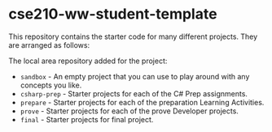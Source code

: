 # cse210-ww-student-template

This repository contains the starter code for many different projects. They are arranged as follows:

The local area repository added for the project:

* `sandbox` - An empty project that you can use to play around with any concepts you like.
* `csharp-prep` - Starter projects for each of the C# Prep assignments.
* `prepare` - Starter projects for each of the preparation Learning Activities.
* `prove` - Starter projects for each of the prove Developer projects.
* `final` - Starter projects for final project. 
